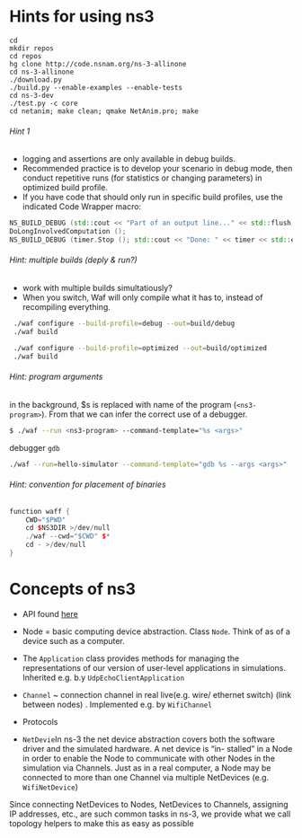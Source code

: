 # Hints for using ns3
```
cd 
mkdir repos 
cd repos 
hg clone http://code.nsnam.org/ns-3-allinone 
cd ns-3-allinone 
./download.py
./build.py --enable-examples --enable-tests
cd ns-3-dev
./test.py -c core
cd netanim; make clean; qmake NetAnim.pro; make
```
###### Hint 1
- logging and assertions are only available in debug builds. 
- Recommended practice is to develop your scenario in debug mode, then conduct repetitive runs (for statistics or changing parameters) in optimized build profile.- If you have code that should only run in specific build profiles, use the indicated Code Wrapper macro:

```c++NS_BUILD_DEBUG (std::cout << "Part of an output line..." << std::flush; timer.Start ());DoLongInvolvedComputation ();NS_BUILD_DEBUG (timer.Stop (); std::cout << "Done: " << timer << std::endl;)```



###### Hint: multiple builds (deply & run?)
- work with multiple builds simultatiously?
- When you switch, Waf will only compile what it has to, instead of recompiling everything.

```bash
 ./waf configure --build-profile=debug --out=build/debug ./waf build ./waf configure --build-profile=optimized --out=build/optimized ./waf build
```
###### Hint: program arguments
in the background, $s is replaced with name of the program (```<ns3-program>```). From that we can infer the correct use of a debugger.

```bash
$ ./waf --run <ns3-program> --command-template="%s <args>"
```


debugger ```gdb```
```bash
./waf --run=hello-simulator --command-template="gdb %s --args <args>"
```


###### Hint: convention for placement of binaries

```c++
function waff {
	CWD="$PWD"    cd $NS3DIR >/dev/null    ./waf --cwd="$CWD" $*    cd - >/dev/null}

```



# Concepts of ns3
- API found [here](https://www.nsnam.org/docs/release/3.26/doxygen/index.html)

- Node = basic computing device abstraction. Class ```Node```. Think of as of a device such as a computer.
- The ```Application``` class provides methods for managing the representations of our version of user-level applications in simulations. Inherited e.g. b.y ```UdpEchoClientApplication```
- ```Channel``` ~ connection channel in real live(e.g. wire/ ethernet switch) (link between nodes) . Implemented e.g. by ```WifiChannel```
- Protocols
- ```NetDevie```In ns-3 the net device abstraction covers both the software driver and the simulated hardware. A net device is “in- stalled” in a Node in order to enable the Node to communicate with other Nodes in the simulation via Channels. Just as in a real computer, a Node may be connected to more than one Channel via multiple NetDevices (e.g. ```WifiNetDevice```)


Since connecting NetDevices to Nodes, NetDevices to Channels, assigning IP addresses, etc., are such common tasks in ns-3, we provide what we call topology helpers to make this as easy as possible

